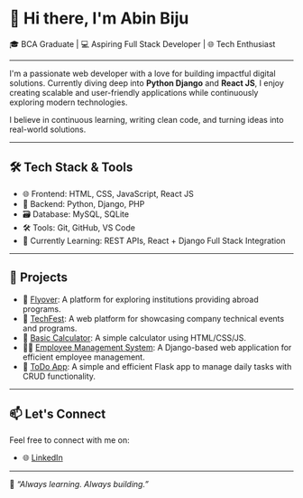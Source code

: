 # 👋 Hi there, I'm Abin Biju

🎓 BCA Graduate | 💻 Aspiring Full Stack Developer | 🌐 Tech Enthusiast

---

I'm a passionate web developer with a love for building impactful digital solutions. Currently diving deep into **Python Django** and **React JS**, I enjoy creating scalable and user-friendly applications while continuously exploring modern technologies.

I believe in continuous learning, writing clean code, and turning ideas into real-world solutions.

---

## 🛠️ Tech Stack & Tools

- 🌐 Frontend: HTML, CSS, JavaScript, React JS
- 🐍 Backend: Python, Django, PHP
- 🗃️ Database: MySQL, SQLite
- 🛠️ Tools: Git, GitHub, VS Code
- 🌱 Currently Learning: REST APIs, React + Django Full Stack Integration

---

## 🚀 Projects

- 💼 [Flyover](https://github.com/abin65/flyover): A platform for exploring institutions providing abroad programs.  
- 💼 [TechFest](https://github.com/abin65/TechFest): A web platform for showcasing company technical events and programs.  
- 🧮 [Basic Calculator](https://github.com/abin65/Basic-Calculator): A simple calculator using HTML/CSS/JS.  
- 🧑‍💼 [Employee Management System](https://github.com/abin65/employee_management_system): A Django-based web application for efficient employee management.  
- 📝 [ToDo App](https://github.com/abin65/todo_app): A simple and efficient Flask app to manage daily tasks with CRUD functionality.

---

## 📫 Let's Connect

Feel free to connect with me on:

- 🌐 [LinkedIn](https://www.linkedin.com/in/abinbiju)  

---

🧠 *“Always learning. Always building.”*
